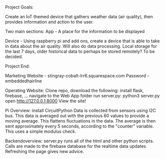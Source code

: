 Project Goals: 

Create an IoT themed device that gathers weather data (air quality), then provides information and action to the user.

Two main sections: 
App - A place for the information to be displayed

Device - Using raspberry pi and add ons, create a device that is able to take in data about the air quality. Will also do data processing. Local storage for the last 7 days, older historical data to perhaps be stored remotely? To be decided.

Project End:

Marketing Website - stingray-cobalt-lrr6.squarespace.com
         Password - embeddedhairline

Operating Website: 
    Clone repo, download the following:
    install flask, firebase, ... 
    navigate to the Web App folder
    run server.py: python3 server.py
    open http://127.0.0.1:8000
    View the site!

Pi Overview: 
    install CircuitPython
    Data is collected from sensors using I2C bus. 
    This data is averaged out with the previous 60 values to provide a moving average.
    This flattens fluctuations in the data.
    The average is then sent approximately every 5 seconds, according to the "counter" variable.
    This uses a simple modulus check.

Backendoverview: 
    server.py runs all of the html and other python scripts.
    Calls are made to the firebase database for the realtime data updates
    Refreshing the page gives new advice. 





